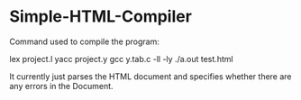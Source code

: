 # Simple-HTML-Compiler

Command used to compile the program:

   lex project.l
   yacc project.y
   gcc y.tab.c -ll -ly
   ./a.out test.html

It currently just parses the HTML document and specifies whether there are any errors in the Document.
